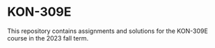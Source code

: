 # KON-309E
This repository contains assignments and solutions for the KON-309E course in the 2023 fall term.
